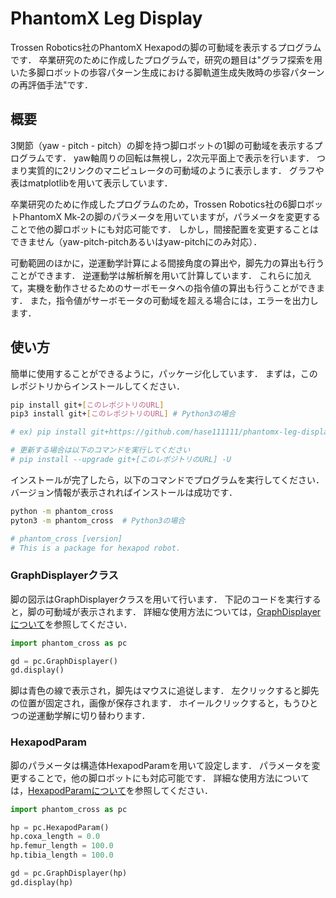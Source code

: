 
# PhantomX Leg Display

Trossen Robotics社のPhantomX Hexapodの脚の可動域を表示するプログラムです．
卒業研究のために作成したプログラムで，研究の題目は"グラフ探索を用いた多脚ロボットの歩容パターン生成における脚軌道生成失敗時の歩容パターンの再評価手法"です．

## 概要

3関節（yaw - pitch - pitch）の脚を持つ脚ロボットの1脚の可動域を表示するプログラムです．
yaw軸周りの回転は無視し，2次元平面上で表示を行います．
つまり実質的に2リンクのマニピュレータの可動域のように表示します．
グラフや表はmatplotlibを用いて表示しています．

卒業研究のために作成したプログラムのため，Trossen Robotics社の6脚ロボットPhantomX Mk-2の脚のパラメータを用いていますが，パラメータを変更することで他の脚ロボットにも対応可能です．
しかし，間接配置を変更することはできません（yaw-pitch-pitchあるいはyaw-pitchにのみ対応）．

可動範囲のほかに，逆運動学計算による間接角度の算出や，脚先力の算出も行うことができます．
逆運動学は解析解を用いて計算しています．
これらに加えて，実機を動作させるためのサーボモータへの指令値の算出も行うことができます．
また，指令値がサーボモータの可動域を超える場合には，エラーを出力します．

## 使い方

簡単に使用することができるように，パッケージ化しています．
まずは，このレポジトリからインストールしてください．

```bash
pip install git+[このレポジトリのURL]
pip3 install git+[このレポジトリのURL] # Python3の場合

# ex) pip install git+https://github.com/hase111111/phantomx-leg-display.git

# 更新する場合は以下のコマンドを実行してください
# pip install --upgrade git+[このレポジトリのURL] -U
```

インストールが完了したら，以下のコマンドでプログラムを実行してください．
バージョン情報が表示されればインストールは成功です．

```bash
python -m phantom_cross
pyton3 -m phantom_cross  # Python3の場合

# phantom_cross [version]
# This is a package for hexapod robot.
```

### GraphDisplayerクラス

脚の図示はGraphDisplayerクラスを用いて行います．
下記のコードを実行すると，脚の可動域が表示されます．
詳細な使用方法については，[GraphDisplayerについて](docs/about_graph_displayer.md)を参照してください．

```python
import phantom_cross as pc

gd = pc.GraphDisplayer()
gd.display()
```

脚は青色の線で表示され，脚先はマウスに追従します．
左クリックすると脚先の位置が固定され，画像が保存されます．
ホイールクリックすると，もうひとつの逆運動学解に切り替わります．

### HexapodParam

脚のパラメータは構造体HexapodParamを用いて設定します．
パラメータを変更することで，他の脚ロボットにも対応可能です．
詳細な使用方法については，[HexapodParamについて](docs/about_hexapod_param.md)を参照してください．

```python
import phantom_cross as pc

hp = pc.HexapodParam()
hp.coxa_length = 0.0
hp.femur_length = 100.0
hp.tibia_length = 100.0

gd = pc.GraphDisplayer(hp)
gd.display(hp)
```
